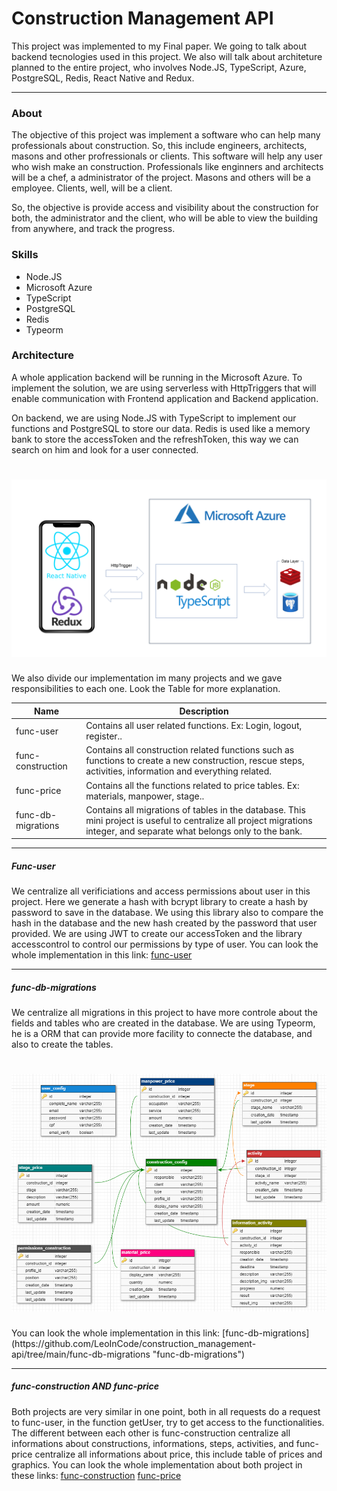 # Construction Management API


This project was implemented to my Final paper. We going to talk about backend tecnologies used in this project. We also will talk about architeture planned to the entire project, who involves Node.JS, TypeScript, Azure, PostgreSQL, Redis, React Native and Redux.

---

### About
The objective of this project was implement a software who can help many professionals about construction. So, this include engineers, architects, masons and other profressionals or clients. This software will help any user who wish make an construction. Professionals like enginners and architects will be a chef, a administrator of the project. Masons and others will be a employee. Clients, well, will be a client.

So, the objective is provide access and visibility about the construction for both, the administrator and the client, who will be able to view the building from anywhere, and track the progress.

### Skills
- Node.JS
- Microsoft Azure
- TypeScript
- PostgreSQL
- Redis
- Typeorm

### Architecture
A whole application backend will be running in the Microsoft Azure. To implement the solution, we are using serverless with HttpTriggers that will enable communication with Frontend application and Backend application. 

On backend, we are using Node.JS with TypeScript to implement our functions and PostgreSQL to store our data. Redis is used like a memory bank to store the accessToken and the refreshToken, this way we can search on him and look for a user connected.

<h1 align="center">
    <img alt="Architecture" src="images/Architecture.png" width="600px" />
</h1>

We also divide our implementation im many projects and we gave responsibilities to each one. Look the Table for more explanation.

| **Name** | **Description** |
| ------------ | ------------ |
| func-user | Contains all user related functions. Ex: Login, logout, register.. |
| func-construction | Contains all construction related functions such as functions to create a new construction, rescue steps, activities, information and everything related. |
| func-price | Contains all the functions related to price tables. Ex: materials, manpower, stage.. |
| func-db-migrations | Contains all migrations of tables in the database. This mini project is useful to centralize all project migrations integer, and separate what belongs only to the bank. |

---

##### Func-user
We centralize all verificiations and access permissions about user in this project. Here we generate a hash with bcrypt library to create a hash by password to save in the database. We using this library also to compare the hash in the database and the new hash created by the password that user provided.
We are using JWT to create our accessToken and the library accesscontrol to control our permissions by type of user.
You can look the whole implementation in this link: [func-user](https://github.com/LeoInCode/construction_management-api/tree/main/func-user "func-user")

---
##### func-db-migrations
We centralize all migrations in this project to have more controle about the fields and tables who are created in the database. We are using Typeorm, he is a ORM that can provide more facility to connecte the database, and also to create the tables.
<h1 align="center">
    <img alt="Database" src="images/Database.png" width="700px" />
</h1>
You can look the whole implementation in this link: [func-db-migrations](https://github.com/LeoInCode/construction_management-api/tree/main/func-db-migrations "func-db-migrations")

---
##### func-construction AND func-price
Both projects are very similar in one point, both in all requests do a request to func-user, in the function getUser, try to get access to the functionalities.
The different between each other is func-construction centralize all informations about constructions, informations, steps, activities, and func-price centralize all informations about price, this include table of prices and graphics.
You can look the whole implementation about both project in these links: [func-construction](https://github.com/LeoInCode/construction_management-api/tree/main/func-construction "func-construction") [func-price](https://github.com/LeoInCode/construction_management-api/tree/main/func-price "func-price")